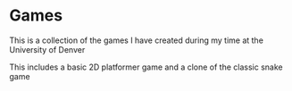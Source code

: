 # Games
This is a collection of the games I have created during my time at the University of Denver 

This includes a basic 2D platformer game and a clone of the classic snake game
